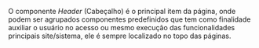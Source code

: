 O componente _Header_ (Cabeçalho) é o principal item da página, onde podem ser agrupados componentes predefinidos  que tem como finalidade auxiliar o usuário no acesso ou mesmo execução das funcionalidades principais site/sistema, ele é sempre localizado no topo das páginas.
